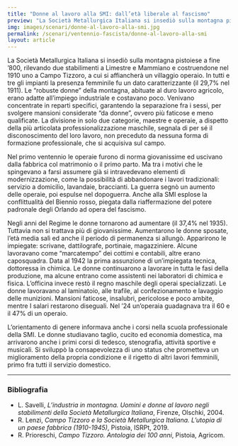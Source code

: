 ```yaml
---
title: "Donne al lavoro alla SMI: dall’età liberale al fascismo"
preview: "La Società Metallurgica Italiana si insediò sulla montagna pistoiese a fine ’800, rilevando due stabilimenti a Limestre e Mammiano e costruendone nel 1910 uno a Campo Tizzoro, a cui si affiancherà un villaggio operaio"
img: images/scenari/donne-al-lavoro-alla-smi.jpg
permalink: /scenari/ventennio-fascista/donne-al-lavoro-alla-smi
layout: article
---
```


La Società Metallurgica Italiana si insediò sulla montagna pistoiese a fine ’800, rilevando due stabilimenti a Limestre e Mammiano e costruendone nel 1910 uno a Campo Tizzoro, a cui si affiancherà un villaggio operaio. In tutti e tre gli impianti la presenza femminile fu un dato caratterizzante (il 29,7% nel 1911). Le “robuste donne” della montagna, abituate al duro lavoro agricolo, erano adatte all’impiego industriale e costavano poco. Venivano concentrate in reparti specifici, garantendo la separazione fra i sessi, per svolgere mansioni considerate “da donne”, ovvero più faticose e meno qualificate. La divisione in solo due categorie, maestre e operaie, a dispetto della più articolata professionalizzazione maschile, segnala di per sé il disconoscimento del loro lavoro, non preceduto da nessuna forma di formazione professionale, che si acquisiva sul campo.

Nel primo ventennio le operaie furono di norma giovanissime ed uscivano dalla fabbrica col matrimonio o il primo parto. Ma tra i motivi che le spingevano a farsi assumere già si intravedevano elementi di modernizzazione, come la possibilità di abbandonare i lavori tradizionali: servizio a domicilio, lavandaie, braccianti. La guerra segnò un aumento delle operaie, poi espulse nel dopoguerra. Anche alla SMI esplose la conflittualità del Biennio rosso, piegata dalla riaffermazione del potere padronale degli Orlando ad opera del fascismo. 

Negli anni del Regime le donne tornarono ad aumentare (il 37,4% nel 1935). Tuttavia non si trattava più di giovanissime. Aumentarono le donne sposate, l’età media salì ed anche il periodo di permanenza si allungò. Apparirono le impiegate: scrivane, dattilografe, portinaie, magazziniere. Alcune lavoravano come “marcatempo” dei cottimi e contabili, altre erano caposquadra. Data al 1942 la prima assunzione di un’impiegata tecnica, dottoressa in chimica.  Le donne continuarono a lavorare in tutta le fasi della produzione, ma alcune entrano come assistenti nei laboratori di chimica e fisica. L’officina invece restò il regno maschile degli operai specializzati. Le donne lavoravano al laminatoio, alle trafile, al confezionamento e lavaggio delle munizioni. Mansioni faticose, insalubri, pericolose e poco ambite, mentre I salari restarono diseguali. Nel ’24 un’operaia guadagnava tra il 60 e il 47% di un operaio.

L’orientamento di genere informava anche i corsi nella scuola professionale della SMI. Le donne studiavano taglio, cucito ed economia domestica, ma arrivarono anche i primi corsi di tedesco, stenografia, attività sportive e musicali. Si sviluppò la consapevolezza di uno status che prometteva un miglioramento della propria condizione e il rigetto di altri lavori femminili, primo fra tutti il servizio domestico.

---

### Bibliografia

- L. Savelli, *L’industria in montagna. Uomini e donne al lavoro negli stabilimenti della Società Metallurgica Italiana*, Firenze, Olschki, 2004.
- R. Lenzi, *Campo Tizzoro e la Società Metallurgica Italiana. L’utopia di un paese fabbrica (1910-1945)*, Pistoia, ISRPt, 2019.
- R. Prioreschi, *Campo Tizzoro. Antologia dei 100 anni*, Pistoia, Agricom.
